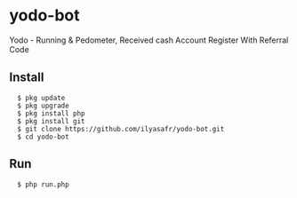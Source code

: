 # yodo-bot
Yodo - Running &amp; Pedometer, Received cash Account Register With Referral Code

## Install
      $ pkg update
      $ pkg upgrade
      $ pkg install php
      $ pkg install git
      $ git clone https://github.com/ilyasafr/yodo-bot.git
      $ cd yodo-bot

## Run
      $ php run.php
